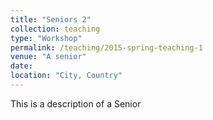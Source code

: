 ```yaml
---
title: "Seniors 2"
collection: teaching
type: "Workshop"
permalink: /teaching/2015-spring-teaching-1
venue: "A senior"
date: 
location: "City, Country"
---
```


This is a description of a Senior